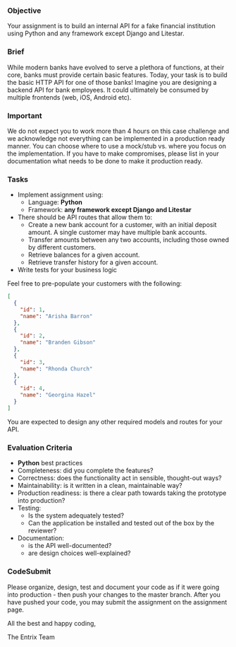 ### Objective

Your assignment is to build an internal API for a fake financial institution using Python and any framework  except Django and Litestar.

### Brief

While modern banks have evolved to serve a plethora of functions, at their core, banks must provide certain basic features. Today, your task is to build the basic HTTP API for one of those banks! Imagine you are designing a backend API for bank employees. It could ultimately be consumed by multiple frontends (web, iOS, Android etc).

### Important
We do not expect you to work more than 4 hours on this case challenge and we acknowledge not everything can be implemented in a production ready manner. You can choose where to use a mock/stub vs. where you focus on the implementation. If you have to make compromises, please list in your documentation what needs to be done to make it production ready. 

### Tasks

- Implement assignment using:
  - Language: **Python**
  - Framework: **any framework except Django and Litestar** 
- There should be API routes that allow them to:
  - Create a new bank account for a customer, with an initial deposit amount. A
    single customer may have multiple bank accounts.
  - Transfer amounts between any two accounts, including those owned by
    different customers.
  - Retrieve balances for a given account.
  - Retrieve transfer history for a given account.
- Write tests for your business logic

Feel free to pre-populate your customers with the following:

```json
[
  {
    "id": 1,
    "name": "Arisha Barron"
  },
  {
    "id": 2,
    "name": "Branden Gibson"
  },
  {
    "id": 3,
    "name": "Rhonda Church"
  },
  {
    "id": 4,
    "name": "Georgina Hazel"
  }
]
```

You are expected to design any other required models and routes for your API.

### Evaluation Criteria

- **Python** best practices
- Completeness: did you complete the features?
- Correctness: does the functionality act in sensible, thought-out ways?
- Maintainability: is it written in a clean, maintainable way?
- Production readiness: is there a clear path towards taking the prototype into production?
- Testing: 
   - Is the system adequately tested?
   - Can the application be installed and tested out of the box by the reviewer?
- Documentation:
   - is the API well-documented?
   - are design choices well-explained?

### CodeSubmit

Please organize, design, test and document your code as if it were going into production - then push your changes to the master branch. After you have pushed your code, you may submit the assignment on the assignment page.

All the best and happy coding,

The Entrix Team